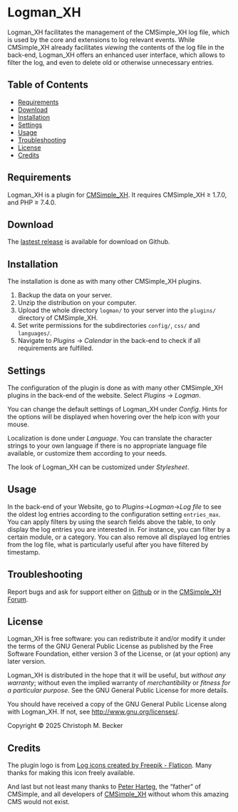 # Logman_XH

Logman_XH facilitates the management of the CMSimple_XH log file,
which is used by the core and extensions to log relevant events.
While CMSimple_XH already facilitates *viewing* the contents of the log file
in the back-end, Logman_XH offers an enhanced user interface,
which allows to filter the log, and even to delete old or otherwise unnecessary entries.

## Table of Contents

  - [Requirements](#requirements)
  - [Download](#download)
  - [Installation](#installation)
  - [Settings](#settings)
  - [Usage](#usage)
  - [Troubleshooting](#troubleshooting)
  - [License](#license)
  - [Credits](#credits)

## Requirements

Logman_XH is a plugin for [CMSimple_XH](https://www.cmsimple-xh.org/).
It requires CMSimple_XH ≥ 1.7.0, and PHP ≥ 7.4.0.

## Download

The [lastest release](https://github.com/cmb69/logman_xh/releases/latest)
is available for download on Github.

## Installation

The installation is done as with many other CMSimple_XH plugins.

1.  Backup the data on your server.
2.  Unzip the distribution on your computer.
3.  Upload the whole directory `logman/` to your server into the `plugins/`
    directory of CMSimple_XH.
4.  Set write permissions for the subdirectories `config/`, `css/` and
    `languages/`.
5.  Navigate to *Plugins* → *Calendar* in the back-end to check if all
    requirements are fulfilled.

## Settings

The configuration of the plugin is done as with many other CMSimple_XH
plugins in the back-end of the website. Select *Plugins* → *Logman*.

You can change the default settings of Logman_XH under *Config*.
Hints for the options will be displayed when hovering over the help icon
with your mouse.

Localization is done under *Language*. You can translate the character
strings to your own language if there is no appropriate language file
available, or customize them according to your needs.

The look of Logman_XH can be customized under *Stylesheet*.

## Usage

In the back-end of your Website, go to *Plugins*→*Logman*→*Log file*
to see the oldest log entries according to the configuration setting
`entries_max`.
You can apply filters by using the search fields above the table,
to only display the log entries you are interested in.
For instance, you can filter by a certain module, or a category.
You can also remove all displayed log entries from the log file,
what is particularly useful after you have filtered by timestamp.

## Troubleshooting

Report bugs and ask for support either on [Github](https://github.com/cmb69/logman_xh/issues)
or in the [CMSimple_XH Forum](https://cmsimpleforum.com/).

## License

Logman_XH is free software: you can redistribute it and/or modify
it under the terms of the GNU General Public License as published by
the Free Software Foundation, either version 3 of the License, or
(at your option) any later version.

Logman_XH is distributed in the hope that it will be useful,
but *without any warranty*; without even the implied warranty of
*merchantibility* or *fitness for a particular purpose*. See the
GNU General Public License for more details.

You should have received a copy of the GNU General Public License
along with Logman_XH.  If not, see <http://www.gnu.org/licenses/>.

Copyright © 2025 Christoph M. Becker

## Credits

The plugin logo is from
[Log icons created by Freepik - Flaticon](https://www.flaticon.com/free-icons/log).
Many thanks for making this icon freely available.

And last but not least many thanks to [Peter Harteg](http://harteg.dk/),
the “father” of CMSimple,
and all developers of [CMSimple_XH](http://www.cmsimple-xh.org/)
without whom this amazing CMS would not exist.
